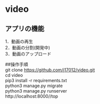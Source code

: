 # video

## アプリの機能  
1．動画の再生  
2．動画の分割(開発中)  
3．動画のアップロード  

##操作手順   
git clone https://github.com/j17012/video.git  
cd video  
pip3 install -r requirements.txt  
python3 manage.py migrate  
python3 manage.py runserver  
http://localhost:8000//top  
